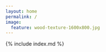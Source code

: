 ```yaml
---
layout: home
permalink: /
image:
  feature: wood-texture-1600x800.jpg
---
```


{% include index.md %}
